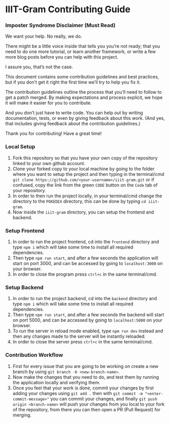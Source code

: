 # IIIT-Gram Contributing Guide

### Imposter Syndrome Disclaimer (Must Read)
We want your help. No really, we do.

There might be a little voice inside that tells you you’re not ready; that you need to do one more tutorial, or learn another framework, or write a few more blog posts before you can help with this project.

I assure you, that’s not the case.

This document contains some contribution guidelines and best practices, but if you don’t get it right the first time we’ll try to help you fix it.

The contribution guidelines outline the process that you’ll need to follow to get a patch merged. By making expectations and process explicit, we hope it will make it easier for you to contribute.

And you don’t just have to write code. You can help out by writing documentation, tests, or even by giving feedback about this work. (And yes, that includes giving feedback about the contribution guidelines.)

Thank you for contributing! Have a great time!

### Local Setup
1) Fork this repository so that you have your own copy of the repository linked to your own github account.
2) Clone your forked copy to your local machine by going to the folder where you want to setup the project and then typing in the terminal/cmd `git clone https://github.com/<your-username>/iiit-gram.git` or if confused, copy the link from the green `CODE` button on the `Code` tab of your repository.
3) In order to then run the project locally, in your terminal/cmd change the directory to the `POKEDEX` directory, this can be done by typing `cd iiit-gram`.
4) Now inside the `iiit-gram` directory, you can setup the frontend and backend.

### Setup Frontend
1) In order to run the project frontend, cd into the `frontend` directory and type `npm i` which will take some time to install all required dependencies.
2) Then type `npm run start`, and after a few seconds the application will start on port 3000, and can be accessed by going to `localhost:3000` on your browser.
3) In order to close the program press `ctrl+c` in the same terminal/cmd.

### Setup Backend
1) In order to run the project backend, cd into the `backend` directory and type `npm i` which will take some time to install all required dependencies.
2) Then type `npm run start`, and after a few seconds the backend will start on port 5000, and can be accessed by going to `localhost:5000` on your browser.
3) To run the server in reload mode enabled, type `npm run dev` instead and then any changes made to the server will be instantly reloaded.
4) In order to close the server press `ctrl+c` in the same terminal/cmd.

### Contribution Workflow
1) First for every issue that you are going to be working on create a new branch by using `git branch -b <new-branch-name>`.
2) Now make the changes that you need to do, and test them by running the application locally and verifying them.
3) Once you feel that your work is done, commit your changes by first adding your changes using `git add .` then with `git commit -m "<enter-commit-message>"` you can commit your changes, and finally `git push origin <branch-name>` will push your changes from you local to your fork of the repository, from there you can then open a PR (Pull Request) for merging.
